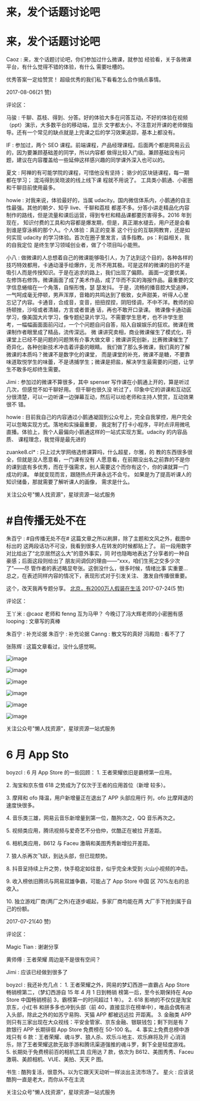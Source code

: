 # 来，发个话题讨论吧

# 来，发个话题讨论吧

Caoz : 来，发个话题讨论吧，你们参加过什么微课，就参加 经验看，关于各微课平台，有什么觉得不错的体验，有什么 需要吐槽的。

优秀答案一定给赞赏！ 超级优秀的我们私下看看怎么合作搞点事情。

2017-08-06(21 赞)

评论区：

马骏 : 千聊、荔枝、得到、分答。好的体验大多在问答互动，不好的体验在视频（ppt）演示，大多数平台的移动端，显示 文字都太小，不注意对开课的老师做指导。还有一个常见的缺点就是上完课之后的学习效果追踪，基本上都没有。

IF : 参加过，两个 SEO 课程。前端课程，产品经理课程。后面两个都是网易云云的，因为要兼顾基础差的同学，所以内容都 做得比较入门级。兼顾基础没有问题，建议在内容覆盖给一些延伸这样感兴趣的同学课外深入也可以的。

夏文 : 阿禅的有可能学院的课程，可惜他没有坚持； 骆少的区块链课程，每一期都在学习； 混沌得到吴晓波的线上线下课 程就不用说了。 工具类小鹅通、小密圈和千聊目前使用最多。

howie : 对我来说，体验最好的，当属 udacity。国内微信体系内，小鹅通的自主性最强。其他的朝夕、知乎 live、千聊和荔枝 都差不多。分答小讲走精品化内容制作的路线，但是流量和课后运营，得到专栏和精品课都要厉害得多。2016 年到现在， 知识付费的工具和内容都是爆发期，但是，真正潮水褪去，用户还是会看到谁是穿泳裤的那个人。个人体验：真正的变革 这个行业的互联网教育，还是如何实现 udacity 的学习体验。首次在圈子里发言，请多指教。ps：利益相关，我的自我定位 是终生学习领域创业者，做了个项目叫小能熊。

小八 : 做微课的人总想着自己的微课能够吸引人，为了达到这个目的，各种各样的技巧特效都用，卡通动漫手绘爆炸，无 所不用其极。可是这样的微课的目的不是吸引人而是传授知识。于是在追求的路上，我们出现了偏颇。 画面一定要优美， 左修饰右修饰，微课画面了成了美术作品，成了华而不实的海报作品。最重要的文字信息蜷缩在一个角落，自惭形愧，瑟 瑟发抖。 于是，流畅的播音腔大受追捧，一气呵成毫无停顿，男声浑厚，音箱的共鸣达到了极致，女声甜美，听得人心里 忘记了内容。卡通音，合成音，变音，扭扭捏捏，阴阳怪调，不中不洋。教师的抑扬顿挫，沙哑或者清越，方言或者普通 话，再也不敢开口录课。 微课像卡通动画学习，像美国大片学习，像专题纪录片学习。不需要学生思考，也不许学生思 考，一幅幅画面面前闪过，一个个问题自问自答，陷入自娱娱乐的狂欢。微课在微课制作者眼里成了精品，流传深远。 微 课讲究卖相，商业微课催生了模式化，将课堂上已经不是问题的问题煞有介事大做文章；微课讲究创新，比赛微课催生了 奇异化，各种创新技术冲击着评委的眼睛。 我们做了那么多微课，我们真的了解微课的本质吗？微课不是数字化的课堂， 而是课堂的补充，微课不是糖，不要靠味道取悦学生的味蕾，不是诱捕学生；微课是把盐，解决学生最需要的问题，让学 生不敢多吃却终生需要。

Jimi : 参加过的微课不算很多，其中 spenser 写作课在小鹅通上开的，算是听过几次，但感觉不如千聊好用。 但千聊也很久没 听过了，印象中它的讲课和互动区分很清楚，可以一边听课一边弹幕互动，然后可以给老师和主持人赞赏，互动效果很不 错。

howie : 目前我自己的内容通过小鹅通凝固到公众号上，完全自我掌控，用户完全可以忽略实现方式。落地和实操最重要， 我定制了打卡小程序，平时点评用微吼直播。体验上，我个人最偏向小鹅通这样的一站式实现方案。udacity 的内容品质、 课程理念，我觉得是最先进的

zuanke8.cl* : 只上过大学网络选修课算吗，什么超星，尔雅，的 教的东西很多很全，但就是没人愿意看，一门课有没有 人愿意看，在前期没出名之前靠的不是你的课到底有多优秀，而在于强需求，别人需要这个而你有这个，你的课就算一门 成功的课。 单就变现而言，跟随热点开课永远不会亏。 如果是为了提高听课人的知识储备，那就需要了解听课人的画像， 需求是什么。

关注公众号"懒人找资源"，星球资源一站式服务

# #自传播无处不在

朱百宁 : #自传播无处不在# 这篇文章之所以刷屏，除了主题和文风之外，截图中标出的 这两段话功不可没，我看到很多人在转发的时候都贴上了。 前一段用数字对比给出了“北京居然这么大”的意外事实，同 时也隐晦地表达了分享者的一种自豪感；后面这段则给出了 朋友间调侃的理由——“xxx，咱们生死之交多少次了”——尽 管作者的表述略显夸张。这倒没什么，很多时候，情绪比事 实重要… 总之，在表述同样内容的情况下，表现形式对于引发关注、 激发自传播很重要。

这个，改天我再专题分享。 [北京，有](https://mp.weixin.qq.com/s/pt7zAmweqVUmPHvO0NQnwA)[2000](https://mp.weixin.qq.com/s/pt7zAmweqVUmPHvO0NQnwA)[万人假装在生活](https://mp.weixin.qq.com/s/pt7zAmweqVUmPHvO0NQnwA) 2017-07-24(5 赞)

评论区：

王丫米 : @caoz 老师和 fenng 互为马甲？ 今晚订了冯大辉老师的小密圈有感 looping : 文章写的真棒

朱百宁 : 补充论据 朱百宁 : 补充论据 Canng : 散文写的真好 冯殿勋 : 看不了了

张陈辉 : 这篇文章看过，没什么感觉啊。

![image](img/Image_379.png)

![image](img/Image_380.png)

![image](img/Image_381.png)

![image](img/Image_382.png)

![image](img/Image_383.png)

![image](img/Image_384.png)

关注公众号"懒人找资源"，星球资源一站式服务

# 6 月 App Sto

boyzcl : 6 月 App Store 的一些回顾： 1\. 王者荣耀依旧是霸榜第一应用。

2\. 淘宝和京东借 618 之势成为了仅次于王者的应用首位（新增 较多）。

3\. 摩拜和 ofo 降温，用户新增量正在退出了 APP 头部应用行 列，ofo 比摩拜退的速度快很多。

4\. 音乐类三雄，网易云音乐新增量到第一位，酷狗次之，QQ 音乐再次之。

5\. 视频类应用，腾讯视频与爱奇艺不分伯仲，优酷正在被拉 开差距。

6\. 相机类应用，B612 与 Faceu 激萌和美图秀秀新增拉开差距。

7\. 狼人杀再次飞跃，到达头部，但已现颓势。

8\. 抖音呈持续上升之势，快手稳定如往昔，似乎完全未受到 火山小视频的冲击。

9\. 收入榜依旧腾讯与网易双雄争霸，可能占了 App Store 中国 区 70%左右的总收入。

10\. 独立游戏厂商(两厂之外)在逐步崛起，多家厂商均能在两 大厂手下抢到属于自己的份额。

2017-07-21(40 赞)

评论区：

Magic Tian : 谢谢分享

黄师傅 : 王者荣耀 周边是不是很有空间？

Jimi : 应该已经做到很多了

boyzcl : 我还补充几点： 1\. 王者荣耀之外，网易的梦幻西游一直霸占 App Store 畅销榜第二，（梦幻西游自 15 年 4 月 1 日到畅销 榜第一后，至今长期保持在 App Store 中国畅销榜前 3，霸榜第一的时间超过 1 年）。 2\. 618 影响的不仅仅是淘宝京东，小红书 和拼多多也冲到头部（前 40，直接显示在榜单中），唯品会偶有进入头部，除此之外的如苏宁易购、天猫 APP 都被远远拉 开距离。 3\. 金融类 APP 则只有三家出现在大众视线：平安金管家、京东金融、银联钱包；剩下则是有 7 款银行 APP 长期徘徊 App Store 免费榜在 50-100 名。 4\. 事实上免费总榜中游戏只有 6 款：王者荣耀、魂斗罗、狼人杀、欢乐斗地主、欢乐麻将及开 心消消乐，除了王者荣耀这款无敌手游和腾讯渠道强推的魂斗罗，剩下全是轻度游戏。 5\. 长期处于免费榜前百的相机工具 应用达 7 款，依次为 B612、美图秀秀、Faceu 激萌、美颜相机、VUE、美拍、天天 P 图。

书生 : 酷狗复活，很意外。以为它跟天天动听一样淡出主流市场了。 星火 : 应该说酷狗一直是老大，而你从不在主流

关注公众号"懒人找资源"，星球资源一站式服务